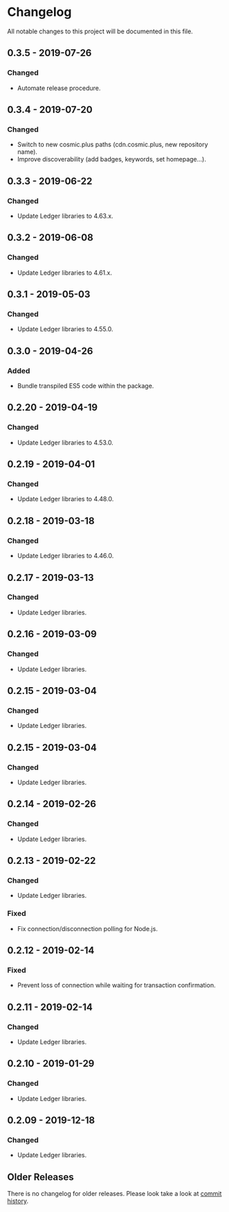 # Changelog

All notable changes to this project will be documented in this file.

## 0.3.5 - 2019-07-26

### Changed

- Automate release procedure.

## 0.3.4 - 2019-07-20

### Changed

- Switch to new cosmic.plus paths (cdn.cosmic.plus, new repository name).
- Improve discoverability (add badges, keywords, set homepage...).

## 0.3.3 - 2019-06-22

### Changed

- Update Ledger libraries to 4.63.x.

## 0.3.2 - 2019-06-08

### Changed

- Update Ledger libraries to 4.61.x.

## 0.3.1 - 2019-05-03

### Changed

- Update Ledger libraries to 4.55.0.

## 0.3.0 - 2019-04-26

### Added

- Bundle transpiled ES5 code within the package.

## 0.2.20 - 2019-04-19

### Changed

- Update Ledger libraries to 4.53.0.

## 0.2.19 - 2019-04-01

### Changed

- Update Ledger libraries to 4.48.0.

## 0.2.18 - 2019-03-18

### Changed

- Update Ledger libraries to 4.46.0.

## 0.2.17 - 2019-03-13

### Changed

- Update Ledger libraries.

## 0.2.16 - 2019-03-09

### Changed

- Update Ledger libraries.

## 0.2.15 - 2019-03-04

### Changed

- Update Ledger libraries.

## 0.2.15 - 2019-03-04

### Changed

- Update Ledger libraries.

## 0.2.14 - 2019-02-26

### Changed

- Update Ledger libraries.

## 0.2.13 - 2019-02-22

### Changed

- Update Ledger libraries.

### Fixed

- Fix connection/disconnection polling for Node.js.

## 0.2.12 - 2019-02-14

### Fixed

- Prevent loss of connection while waiting for transaction confirmation.

## 0.2.11 - 2019-02-14

### Changed

- Update Ledger libraries.

## 0.2.10 - 2019-01-29

### Changed

- Update Ledger libraries.

## 0.2.09 - 2019-12-18

### Changed

- Update Ledger libraries.

## Older Releases

There is no changelog for older releases. Please look take a look at [commit
history](https://github.com/cosmic-plus/js-ledger-wallet/commits/master).
